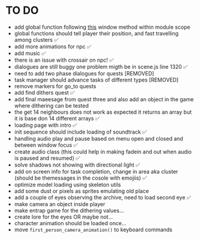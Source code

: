 # TO DO
* add global function following [this](https://stackoverflow.com/questions/53630310/use-functions-defined-in-es6-module-directly-in-html#53630402) window method within module scope
* global functions should tell player their position, and fast travelling among clusters ✅
* add more animations for npc ✅
* add music ✅
* there is an issue with crossair on npc! ✅
* dialogues are still buggy one problem migth be in scene.js line 1320 ✅
* need to add two phase dialogues for quests [REMOVED]
* task manager should advance tasks of different types [REMOVED]
* remove markers for go_to quests 
* add find dithers quest ✅
* add final maeesage from quest three and also add an object in the game where dithering can be tested
* the get 14 neighbours does not work as expected it returns an array but it is base don 14 different arrays ✅
* loading page with intro ✅
* init sequence should include loading of soundtrack ✅
* handling audio play and pause based on menu open and closed and between window focus ✅
* create audio class (this could help in making fadein and out when audio is paused and resumed) ✅
* solve shadows not showing with directional light ✅
* add on screen info for task completion, change in area aka cluster (should be themessages in the cosole with emojiis) ✅
* optimize model loading using skeleton utils
* add some dust or pixels as sprites emulating old place
* add a couple of eyes observing the archive, need to load second eye ✅
* make camera an object inside player
* make entrap game for the dithering values...
* create lore for the eyes OR maybe not...
* character animation should be loaded once...
* move `first_person_camera_animation()` to keyboard commands